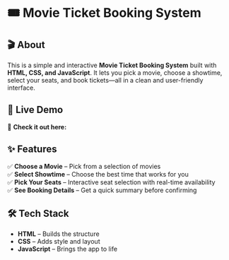 # 🎟️ Movie Ticket Booking System  

## 🎬 About  
This is a simple and interactive **Movie Ticket Booking System** built with **HTML, CSS, and JavaScript**. It lets you pick a movie, choose a showtime, select your seats, and book tickets—all in a clean and user-friendly interface.  

## 🚀 Live Demo  
🔗 **Check it out here:**   

## ✨ Features  
✅ **Choose a Movie** – Pick from a selection of movies  
✅ **Select Showtime** – Choose the best time that works for you  
✅ **Pick Your Seats** – Interactive seat selection with real-time availability  
✅ **See Booking Details** – Get a quick summary before confirming  

## 🛠️ Tech Stack  
- **HTML** – Builds the structure  
- **CSS** – Adds style and layout  
- **JavaScript** – Brings the app to life  

